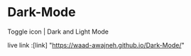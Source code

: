 # Dark-Mode
Toggle icon | Dark and Light Mode

live link :[link] "https://waad-awajneh.github.io/Dark-Mode/"